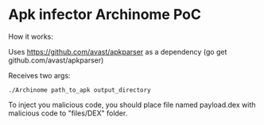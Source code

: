 # Apk infector Archinome PoC
How it works:

Uses https://github.com/avast/apkparser as a dependency (go get github.com/avast/apkparser)

Receives two args:
```
./Archinome path_to_apk output_directory
```

To inject you malicious code, you should place file named payload.dex with malicious code to "files/DEX" folder.
